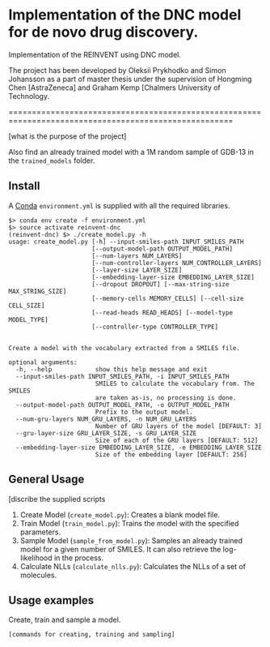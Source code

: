# Implementation of the DNC model for de novo drug discovery.
Implementation of the REINVENT using DNC model.

The project has been developed by Oleksii Prykhodko and Simon Johansson as a part of master thesis under the supervision
of Hongming Chen [AstraZeneca] and Graham Kemp [Chalmers University of Technology.

======================================================================================================

[what is the purpose of the project]

Also find an already trained model with a 1M random sample of GDB-13 in the `trained_models` folder.

Install
-------
A [Conda](https://conda.io/miniconda.html) `environment.yml` is supplied with all the required libraries.

~~~~
$> conda env create -f environment.yml
$> source activate reinvent-dnc
(reinvent-dnc) $> ./create_model.py -h
usage: create_model.py [-h] --input-smiles-path INPUT_SMILES_PATH
                       [--output-model-path OUTPUT_MODEL_PATH]
                       [--num-layers NUM_LAYERS]
                       [--num-controller-layers NUM_CONTROLLER_LAYERS]
                       [--layer-size LAYER_SIZE]
                       [--embedding-layer-size EMBEDDING_LAYER_SIZE]
                       [--dropout DROPOUT] [--max-string-size MAX_STRING_SIZE]
                       [--memory-cells MEMORY_CELLS] [--cell-size CELL_SIZE]
                       [--read-heads READ_HEADS] [--model-type MODEL_TYPE]
                       [--controller-type CONTROLLER_TYPE]


Create a model with the vocabulary extracted from a SMILES file.

optional arguments:
  -h, --help            show this help message and exit
  --input-smiles-path INPUT_SMILES_PATH, -i INPUT_SMILES_PATH
                        SMILES to calculate the vocabulary from. The SMILES
                        are taken as-is, no processing is done.
  --output-model-path OUTPUT_MODEL_PATH, -o OUTPUT_MODEL_PATH
                        Prefix to the output model.
  --num-gru-layers NUM_GRU_LAYERS, -n NUM_GRU_LAYERS
                        Number of GRU layers of the model [DEFAULT: 3]
  --gru-layer-size GRU_LAYER_SIZE, -s GRU_LAYER_SIZE
                        Size of each of the GRU layers [DEFAULT: 512]
  --embedding-layer-size EMBEDDING_LAYER_SIZE, -e EMBEDDING_LAYER_SIZE
                        Size of the embedding layer [DEFAULT: 256]
~~~~

General Usage
-------------
[discribe the supplied scripts

1) Create Model (`create_model.py`): Creates a blank model file.
2) Train Model (`train_model.py`): Trains the model with the specified parameters.
3) Sample Model (`sample_from_model.py`): Samples an already trained model for a given number of SMILES. It can also retrieve the log-likelihood in the process.
4) Calculate NLLs (`calculate_nlls.py`): Calculates the NLLs of a set of molecules.

Usage examples
--------------

Create, train and sample a model.
~~~~
[commands for creating, training and sampling]
~~~~


